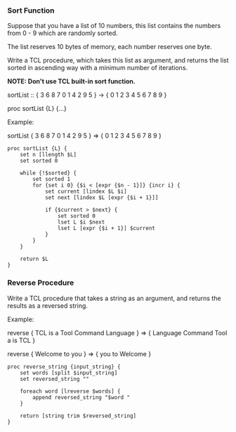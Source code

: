 ### Sort Function

Suppose that you have a list of 10 numbers, this list contains the numbers from 0 - 9 which are randomly sorted.

The list reserves 10 bytes of memory, each number reserves one byte.

Write a TCL procedure, which takes this list as argument, and returns the list sorted in ascending way with a minimum number of iterations.

**NOTE: Don't use TCL built-in sort function.**

sortList :: { 3 6 8 7 0 1 4 2 9 5 } -> { 0 1 2 3 4 5 6 7 8 9 }

proc sortList {L} {...}

Example:

sortList { 3 6 8 7 0 1 4 2 9 5 }
=> { 0 1 2 3 4 5 6 7 8 9 }
```
proc sortList {L} {
    set n [llength $L]
    set sorted 0

    while {!$sorted} {
        set sorted 1
        for {set i 0} {$i < [expr {$n - 1}]} {incr i} {
            set current [lindex $L $i]
            set next [lindex $L [expr {$i + 1}]]

            if {$current > $next} {
                set sorted 0
                lset L $i $next
                lset L [expr {$i + 1}] $current
            }
        }
    }

    return $L
}

```

### Reverse Procedure

Write a TCL procedure that takes a string as an argument, and returns the results as a reversed string.

Example:

reverse { TCL is a Tool Command Language }
=> {  Language Command Tool a is TCL }

reverse { Welcome to you }
=> { you to Welcome }

```
proc reverse_string {input_string} {
    set words [split $input_string]
    set reversed_string ""

    foreach word [lreverse $words] {
        append reversed_string "$word "
    }

    return [string trim $reversed_string]
}

```
